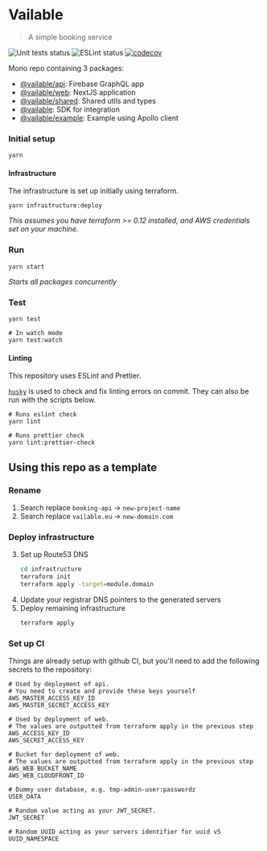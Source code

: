 # Vailable 

> A simple booking service

![Unit tests status](https://github.com/tomfa/booking-service-api/actions/workflows/tests.yml/badge.svg)
![ESLint status](https://github.com/tomfa/booking-service-api/actions/workflows/lint.yml/badge.svg)
[![codecov](https://codecov.io/gh/tomfa/booking-service/branch/master/graph/badge.svg?token=BX9E38JQO8)](https://codecov.io/gh/tomfa/booking-service)

Mono repo containing 3 packages:

- [@vailable/api](https://github.com/tomfa/booking-service-api/tree/master/api): Firebase GraphQL app
- [@vailable/web](https://github.com/tomfa/booking-service-api/tree/master/web): NextJS application
- [@vailable/shared](https://github.com/tomfa/booking-service-api/tree/master/shared): Shared utils and types
- [@vailable](https://github.com/tomfa/booking-service-api/tree/master/sdk): SDK for integration
- [@vailable/example](https://github.com/tomfa/booking-service-api/tree/master/example-app): Example using Apollo client

### Initial setup

```
yarn
```

#### Infrastructure

The infrastructure is set up initially using terraform.

```
yarn infrastructure:deploy
```

_This assumes you have terraform >= 0.12 installed, and AWS credentials set on your machine._

### Run

```
yarn start
```

_Starts all packages concurrently_

### Test

```
yarn test

# In watch mode
yarn test:watch
```

#### Linting

This repository uses ESLint and Prettier.

[`husky`](https://typicode.github.io/husky/#/) is used to check and fix linting errors on commit. They can also be run with the scripts below.

```
# Runs eslint check
yarn lint

# Runs prettier check
yarn lint:prettier-check
```

## Using this repo as a template

### Rename

1. Search replace `booking-api` -> `new-project-name`
2. Search replace `vailable.eu` -> `new-domain.com`

### Deploy infrastructure

3. Set up Route53 DNS
   ```sh
   cd infrastructure
   terraform init
   terraform apply -target=module.domain
   ```
4. Update your registrar DNS pointers to the generated servers
5. Deploy remaining infrastructure
   ```sh
   terraform apply
   ```

### Set up CI

Things are already setup with github CI, but you'll need to add the following secrets to the repository:

```
# Used by deployment of api.
# You need to create and provide these keys yourself
AWS_MASTER_ACCESS_KEY_ID
AWS_MASTER_SECRET_ACCESS_KEY

# Used by deployment of web.
# The values are outputted from terraform apply in the previous step
AWS_ACCESS_KEY_ID
AWS_SECRET_ACCESS_KEY

# Bucket for deployment of web.
# The values are outputted from terraform apply in the previous step
AWS_WEB_BUCKET_NAME
AWS_WEB_CLOUDFRONT_ID

# Dummy user database, e.g. tmp-admin-user:passwordz
USER_DATA

# Random value acting as your JWT_SECRET.
JWT_SECRET

# Random UUID acting as your servers identifier for uuid v5
UUID_NAMESPACE
```
